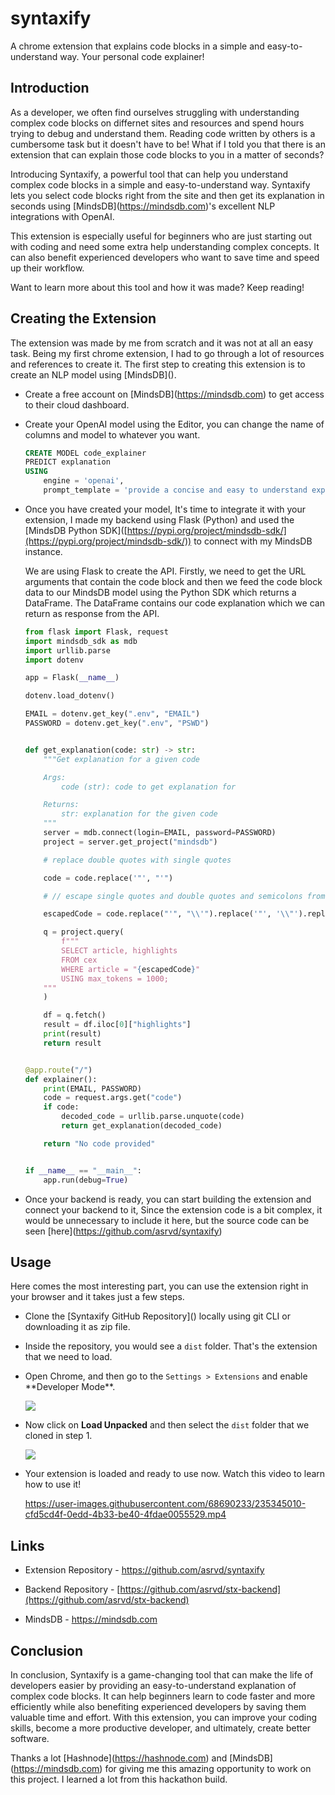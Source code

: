 # syntaxify

A chrome extension that explains code blocks in a simple and easy-to-understand way. Your personal code explainer!

## Introduction

As a developer, we often find ourselves struggling with understanding complex code blocks on differnet sites and resources and spend hours trying to debug and understand them. Reading code written by others is a cumbersome task but it doesn't have to be! What if I told you that there is an extension that can explain those code blocks to you in a matter of seconds?

Introducing Syntaxify, a powerful tool that can help you understand complex code blocks in a simple and easy-to-understand way. Syntaxify lets you select code blocks right from the site and then get its explanation in seconds using \[MindsDB\](https://mindsdb.com)'s excellent NLP integrations with OpenAI.

This extension is especially useful for beginners who are just starting out with coding and need some extra help understanding complex concepts. It can also benefit experienced developers who want to save time and speed up their workflow.

Want to learn more about this tool and how it was made? Keep reading!

## Creating the Extension

The extension was made by me from scratch and it was not at all an easy task. Being my first chrome extension, I had to go through a lot of resources and references to create it. The first step to creating this extension is to create an NLP model using \[MindsDB\]().

* Create a free account on \[MindsDB\](https://mindsdb.com) to get access to their cloud dashboard.
    
* Create your OpenAI model using the Editor, you can change the name of columns and model to whatever you want.
    
    ```sql
    CREATE MODEL code_explainer
    PREDICT explanation
    USING
        engine = 'openai',              
        prompt_template = 'provide a concise and easy to understand explanation of the given code block:{{block}}, make sure it can be easily understood even by beginners';
    ```
    
* Once you have created your model, It's time to integrate it with your extension, I made my backend using Flask (Python) and used the \[MindsDB Python SDK\]([https://pypi.org/project/mindsdb-sdk/](https://pypi.org/project/mindsdb-sdk/)) to connect with my MindsDB instance.
    
    We are using Flask to create the API. Firstly, we need to get the URL arguments that contain the code block and then we feed the code block data to our MindsDB model using the Python SDK which returns a DataFrame. The DataFrame contains our code explanation which we can return as response from the API.
    
    ```python
    from flask import Flask, request
    import mindsdb_sdk as mdb
    import urllib.parse
    import dotenv
    
    app = Flask(__name__)
    
    dotenv.load_dotenv()
    
    EMAIL = dotenv.get_key(".env", "EMAIL")
    PASSWORD = dotenv.get_key(".env", "PSWD")
    
    
    def get_explanation(code: str) -> str:
        """Get explanation for a given code
    
        Args:
            code (str): code to get explanation for
    
        Returns:
            str: explanation for the given code
        """
        server = mdb.connect(login=EMAIL, password=PASSWORD)
        project = server.get_project("mindsdb")
    
        # replace double quotes with single quotes
    
        code = code.replace('"', "'")
    
        # // escape single quotes and double quotes and semicolons from code by adding \ before them
    
        escapedCode = code.replace("'", "\\'").replace('"', '\\"').replace(";", "\\;")
    
        q = project.query(
            f"""
            SELECT article, highlights
            FROM cex
            WHERE article = "{escapedCode}"
            USING max_tokens = 1000;
        """
        )
    
        df = q.fetch()
        result = df.iloc[0]["highlights"]
        print(result)
        return result
    
    
    @app.route("/")
    def explainer():
        print(EMAIL, PASSWORD)
        code = request.args.get("code")
        if code:
            decoded_code = urllib.parse.unquote(code)
            return get_explanation(decoded_code)
    
        return "No code provided"
    
    
    if __name__ == "__main__":
        app.run(debug=True)
    ```
    
* Once your backend is ready, you can start building the extension and connect your backend to it, Since the extension code is a bit complex, it would be unnecessary to include it here, but the source code can be seen \[here\](https://github.com/asrvd/syntaxify)
    

## Usage

Here comes the most interesting part, you can use the extension right in your browser and it takes just a few steps.

* Clone the \[Syntaxify GitHub Repository\]() locally using git CLI or downloading it as zip file.
    
* Inside the repository, you would see a `dist` folder. That's the extension that we need to load.
    
* Open Chrome, and then go to the `Settings > Extensions` and enable \*\*Developer Mode\*\*.
    
    ![](https://cdn.hashnode.com/res/hashnode/image/upload/v1682844566400/3ab5ffb8-ee2a-4283-8d79-c46b88b3b4f8.png)
    
* Now click on **Load Unpacked** and then select the `dist` folder that we cloned in step 1.
    
    ![](https://cdn.hashnode.com/res/hashnode/image/upload/v1682844655074/cce91366-c513-43a2-bf79-b557c26a5be7.png)
    
* Your extension is loaded and ready to use now. Watch this video to learn how to use it!
 
    https://user-images.githubusercontent.com/68690233/235345010-cfd5cd4f-0edd-4b33-be40-4fdae0055529.mp4


## Links

* Extension Repository - https://github.com/asrvd/syntaxify
    
* Backend Repository - [https://github.com/asrvd/stx-backend](https://github.com/asrvd/stx-backend)
    
* MindsDB - https://mindsdb.com
    

## Conclusion

In conclusion, Syntaxify is a game-changing tool that can make the life of developers easier by providing an easy-to-understand explanation of complex code blocks. It can help beginners learn to code faster and more efficiently while also benefiting experienced developers by saving them valuable time and effort. With this extension, you can improve your coding skills, become a more productive developer, and ultimately, create better software.

Thanks a lot \[Hashnode\](https://hashnode.com) and \[MindsDB\](https://mindsdb.com) for giving me this amazing opportunity to work on this project. I learned a lot from this hackathon build.
